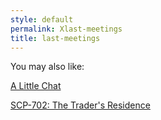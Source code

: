 ```yaml
---
style: default
permalink: Xlast-meetings
title: last-meetings
---
```

You may also like:

[A Little Chat](http://scp-wiki.net/gdp2-a-little-chat)

[SCP-702: The Trader's Residence](http://scp-wiki.net/scp-702)
